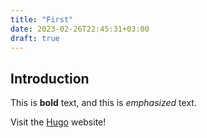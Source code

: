 ```yaml
---
title: "First"
date: 2023-02-26T22:45:31+03:00
draft: true
---
```


## Introduction

This is **bold** text, and this is *emphasized* text.

Visit the [Hugo](https://gohugo.io) website!
